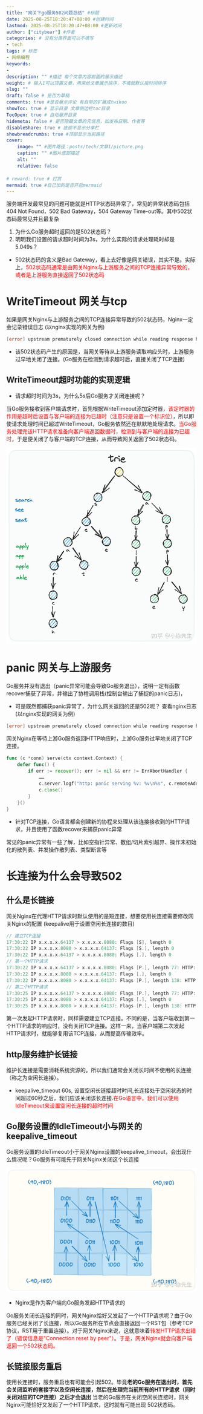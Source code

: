 ```yaml
---
title: "网关下go服务502问题总结" #标题
date: 2025-08-25T18:20:47+08:00 #创建时间
lastmod: 2025-08-25T18:20:47+08:00 #更新时间
author: ["citybear"] #作者
categories: # 没有分类界面可以不填写
- tech
tags: # 标签
- 网络编程
keywords: 
- 
description: "" #描述 每个文章内容前面的展示描述
weight: # 输入1可以顶置文章，用来给文章展示排序，不填就默认按时间排序
slug: ""
draft: false # 是否为草稿
comments: true #是否展示评论 有自带的扩展成twikoo
showToc: true # 显示目录 文章侧边栏toc目录
TocOpen: true # 自动展开目录
hidemeta: false # 是否隐藏文章的元信息，如发布日期、作者等
disableShare: true # 底部不显示分享栏
showbreadcrumbs: true #顶部显示当前路径
cover:
    image: "" #图片路径：posts/tech/文章1/picture.png
    caption: "" #图片底部描述
    alt: ""
    relative: false

# reward: true # 打赏
mermaid: true #自己加的是否开启mermaid
---
```


服务端开发最常见的问题可能就是HTTP状态码异常了，常见的异常状态码包括404 Not Found，502 Bad Gateway，504 Gateway Time-out等。其中502状态码最常见并且最复杂

1. 为什么Go服务超时返回的是502状态码？
2. 明明我们设置的请求超时时间为3s，为什么实际的请求处理耗时却是5.049s？

- 502状态码的含义是Bad Gateway，看上去好像是网关错误，其实不是。实际上，<font color="red">502状态码通常是由网关Nginx与上游服务之间的TCP连接异常导致的，或者是上游服务直接返回了502状态码</font>
# WriteTimeout 网关与tcp
如果是网关Nginx与上游服务之间的TCP连接异常导致的502状态码，Nginx一定会记录错误日志 (以nginx实现的网关为例)
```go
[error] upstream prematurely closed connection while reading response header from upstream ...
```
- 该502状态码产生的原因是，当网关等待从上游服务读取响应头时，上游服务过早地关闭了连接。(Go服务在检测到请求超时后，直接关闭了TCP连接)
  

## WriteTimeout超时功能的实现逻辑
- 请求超时时间为3s，为什么5s后Go服务才关闭连接呢？

当Go服务接收到客户端请求时，首先根据WriteTimeout添加定时器，<font color="red">该定时器的作用是超时后设置与客户端的连接为已超时（注意只是设置一个标识位）</font>，所以即使请求处理时间已超过WriteTimeout，Go服务依然还在默默地处理请求。<font color="red">当Go服务处理完该HTTP请求准备向客户端返回数据时，检测到与客户端的连接为已超时</font>，于是便关闭了与客户端的TCP连接，从而导致网关返回了502状态码。

![alt text](image1.png)
# panic 网关与上游服务
Go服务并没有退出（panic异常可能会导致Go服务退出），说明一定有函数recover捕获了异常，并输出了协程调用栈(控制台输出了捕捉的panic日志)，
- 可是既然都捕获panic异常了，为什么网关返回的还是502呢？
查看nginx日志 (以nginx实现的网关为例)
```go
[error] upstream prematurely closed connection while reading response header from upstream
```
网关Nginx在等待上游Go服务返回HTTP响应时，上游Go服务过早地关闭了TCP连接。

```go
func (c *conn) serve(ctx context.Context) {
    defer func() {
        if err := recover(); err != nil && err != ErrAbortHandler {
            ……
            c.server.logf("http: panic serving %v: %v\n%s", c.remoteAddr, err, buf)
            c.close()
        }
    }()
}
```
- 针对TCP连接，Go语言都会创建新的协程来处理从该连接接收到的HTTP请求，并且使用了函数recover来捕获panic异常

常见的panic异常有一些了解，比如空指针异常、数组/切片索引越界、操作未初始化的散列表、并发操作散列表、类型断言等

# 长连接为什么会导致502

## 什么是长链接
网关Nginx在代理HTTP请求时默认使用的是短连接，想要使用长连接需要修改网关Nginx的配置 (keepalive用于设置空闲长连接的数目)
```go
// 建立TCP连接
17:30:22 IP x.x.x.x.64137 > x.x.x.x.8080: Flags [S], length 0
17:30:22 IP x.x.x.x.8080 > x.x.x.x.64137: Flags [S.], length 0
17:30:22 IP x.x.x.x.64137 > x.x.x.x.8080: Flags [.], length 0
// 第一个HTTP请求
17:30:22 IP x.x.x.x.64137 > x.x.x.x.8080: Flags [P.], length 77: HTTP: GET /ping HTTP/1.1
17:30:22 IP x.x.x.x.8080 > x.x.x.x.64137: Flags [.], length 0
17:30:22 IP x.x.x.x.8080 > x.x.x.x.64137: Flags [P.], length 138: HTTP: HTTP/1.1 200 OK
// 第二个HTTP请求
17:30:25 IP x.x.x.x.64137 > x.x.x.x.8080: Flags [P.], length 77: HTTP: GET /ping HTTP/1.1
17:30:25 IP x.x.x.x.8080 > x.x.x.x.64137: Flags [.], length 0
17:30:25 IP x.x.x.x.8080 > x.x.x.x.64137: Flags [P.], length 138: HTTP: HTTP/1.1 200 OK
```
第一次发起HTTP请求时，同样需要建立TCP连接。不同的是，当客户端收到第一个HTTP请求的响应时，没有关闭TCP连接。这样一来，当客户端第二次发起HTTP请求时，就能够复用该TCP连接，从而提高传输效率。

## http服务维护长链接

维护长连接是需要消耗系统资源的。所以我们通常会关闭长时间不使用的长连接（称之为空闲长连接）。

- keepalive_timeout 60s, 设置空闲长链接超时时间,长连接处于空闲状态的时间超过60秒之后，我们应该关闭该长连接.<font color="red">在Go语言中，我们可以使用IdleTimeout来设置空闲长连接的超时时间</font>

## Go服务设置的IdleTimeout小与网关的keepalive_timeout

Go服务设置的IdleTimeout小于网关Nginx设置的keepalive_timeout，会出现什么情况呢？Go服务有可能先于网关Nginx关闭这个长连接

![alt text](image2.png)
- Nginx是作为客户端向Go服务发起HTTP请求的

Go服务关闭长连接的同时，网关Nginx恰好又发起了一个HTTP请求呢？由于Go服务已经关闭了长连接，所以Go服务所在节点会直接返回一个RST包（参考TCP协议，RST用于重置连接）。对于网关Nginx来说，这就意味着<font color="red">转发HTTP请求出错了（错误信息是"Connection reset by peer"）。于是，网关Nginx就会向客户端返回一个502状态码。</font>

## 长链接服务重启

使用长连接时，服务重启也有可能会引起502。毕竟**老的Go服务在退出时，首先会关闭监听的套接字以及空闲长连接，然后在处理完当前所有的HTTP请求（同时关闭对应的TCP连接）之后才会退出** 当老的Go服务在关闭空闲长连接时，网关Nginx可能恰好又发起了一个HTTP请求，这时就有可能出现 502状态码。